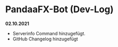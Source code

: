 # PandaaFX-Bot (Dev-Log)
**02.10.2021**
- Serverinfo Command hinzugefügt.
- GitHub Changelog hinzugefügt
